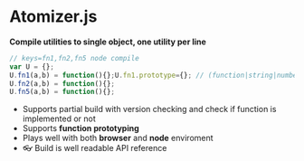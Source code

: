 # Atomizer.js

**Compile utilities to single object, one utility per line**

```javascript
// keys=fn1,fn2,fn5 node compile
var U = {};
U.fn1(a,b) = function(){};U.fn1.prototype={}; // (function|string|number|object|date)
U.fn2(a,b) = function(){};
U.fn5(a,b) = function(){};
```

- Supports partial build with version checking and check if function is implemented or not
- Supports **function prototyping**
- Plays well with both **browser** and **node** enviroment
- :eyeglasses: Build is well readable API reference
